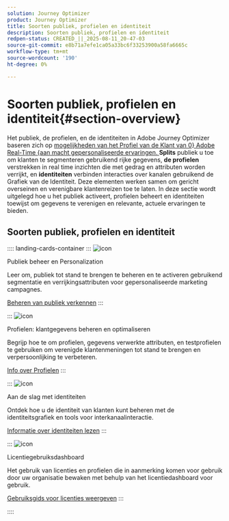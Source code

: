 ```yaml
---
solution: Journey Optimizer
product: Journey Optimizer
title: Soorten publiek, profielen en identiteit
description: Soorten publiek, profielen en identiteit
redpen-status: CREATED_||_2025-08-11_20-47-03
source-git-commit: e8b71a7efe1ca05a33bc6f33253900a58fa6665c
workflow-type: tm+mt
source-wordcount: '190'
ht-degree: 0%

---
```



# Soorten publiek, profielen en identiteit{#section-overview}

Het publiek, de profielen, en de identiteiten in Adobe Journey Optimizer baseren zich op [ mogelijkheden van het Profiel van de Klant van 0&rbrace; Adobe Real-Time &lbrace;aan macht gepersonaliseerde ervaringen. ](https://experienceleague.adobe.com/en/docs/experience-platform/profile/home) **Splits** publiek u toe om klanten te segmenteren gebruikend rijke gegevens, **de profielen** verstrekken in real time inzichten die met gedrag en attributen worden verrijkt, en **identiteiten** verbinden interacties over kanalen gebruikend de Grafiek van de Identiteit. Deze elementen werken samen om gericht overseinen en verenigbare klantenreizen toe te laten. In deze sectie wordt uitgelegd hoe u het publiek activeert, profielen beheert en identiteiten toewijst om gegevens te verenigen en relevante, actuele ervaringen te bieden.

## Soorten publiek, profielen en identiteit

:::: landing-cards-container
:::
![icon](https://cdn.experienceleague.adobe.com/icons/bullseye.svg)

Publiek beheer en Personalization

Leer om, publiek tot stand te brengen te beheren en te activeren gebruikend segmentatie en verrijkingsattributen voor gepersonaliseerde marketing campagnes.

[Beheren van publiek verkennen](audiences-landing-page.md)
:::

:::
![icon](https://cdn.experienceleague.adobe.com/icons/user-circle.svg)

Profielen: klantgegevens beheren en optimaliseren

Begrijp hoe te om profielen, gegevens verwerkte attributen, en testprofielen te gebruiken om verenigde klantenmeningen tot stand te brengen en verpersoonlijking te verbeteren.

[Info over Profielen](profiles-landing-page.md)
:::

:::
![icon](https://cdn.experienceleague.adobe.com/icons/fingerprint.svg)

Aan de slag met identiteiten

Ontdek hoe u de identiteit van klanten kunt beheren met de identiteitsgrafiek en tools voor interkanaalinteractie.

[Informatie over identiteiten lezen](../using/audience/get-started-identity.md)
:::

:::
![icon](https://cdn.experienceleague.adobe.com/icons/chart-line.svg)

Licentiegebruiksdashboard

Het gebruik van licenties en profielen die in aanmerking komen voor gebruik door uw organisatie bewaken met behulp van het licentiedashboard voor gebruik.

[Gebruiksgids voor licenties weergeven](../using/audience/license-usage.md)
:::

::::
